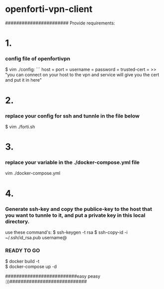 # openforti-vpn-client<br/>
#######################
Provide requirements:

<h1>1.</h1><h3>config file of openfortivpn</h3>
$ vim ./config:
```
host = <VPN SERVER>
port = <PORT>
username = <USERNAME>
password = <PASWWORD>
trusted-cert = <cert key> >> "you can connect on your host to the vpn and service will give you the cert and put it in here"

<h1>2.</h1><h3>replace your config for ssh and tunnle in the file below</h3>
 $ vim ./forti.sh

<h1>3.</h1><h3>replace your variable in the ./docker-compose.yml file</h3>
vim ./docker-compose.yml

<h1>4.</h1><h3>Generate ssh-key and copy the publice-key to the host that you want to tunnle to it, and put a private key in this local directory.</h3>
use these command's:
$ ssh-keygen -t rsa
$ ssh-copy-id -i ~/.ssh/id_rsa.pub username@<remote ip>

<h3>READY TO GO</h3>
$ docker build -t <br/>
$ docker-compose up -d

##########################easy peasy :))############################
